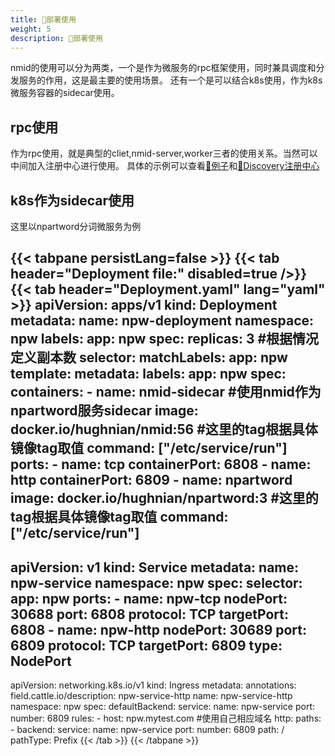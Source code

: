 ```yaml
---
title: 🚂部署使用
weight: 5
description: 🚂部署使用
---
```


nmid的使用可以分为两类，一个是作为微服务的rpc框架使用，同时兼具调度和分发服务的作用，这是最主要的使用场景。
还有一个是可以结合k8s使用，作为k8s微服务容器的sidecar使用。

## rpc使用  

作为rpc使用，就是典型的cliet,nmid-server,worker三者的使用关系。当然可以中间加入注册中心进行使用。
具体的示例可以查看[🌰例子](/docs/examples)和[📡Discovery注册中心](/docs/discovery)

## k8s作为sidecar使用

这里以npartword分词微服务为例

 {{< tabpane persistLang=false >}}
{{< tab header="Deployment file:" disabled=true />}}
{{< tab header="Deployment.yaml" lang="yaml" >}}
apiVersion: apps/v1
kind: Deployment
metadata:
  name: npw-deployment
  namespace: npw
  labels:
    app: npw
spec:
  replicas: 3 #根据情况定义副本数
  selector:
    matchLabels:
      app: npw
  template:
    metadata:
      labels:
        app: npw
    spec:
      containers:
        - name: nmid-sidecar #使用nmid作为npartword服务sidecar
          image: docker.io/hughnian/nmid:56 #这里的tag根据具体镜像tag取值
          command: ["/etc/service/run"]
          ports:
            - name: tcp
              containerPort: 6808
            - name: http
              containerPort: 6809
        - name: npartword
          image: docker.io/hughnian/npartword:3 #这里的tag根据具体镜像tag取值
          command: ["/etc/service/run"]
---
apiVersion: v1
kind: Service
metadata:
  name: npw-service
  namespace: npw
spec:
  selector:
    app: npw
  ports:
    - name: npw-tcp
      nodePort: 30688
      port: 6808
      protocol: TCP
      targetPort: 6808
    - name: npw-http
      nodePort: 30689
      port: 6809
      protocol: TCP
      targetPort: 6809
  type: NodePort
---
apiVersion: networking.k8s.io/v1
kind: Ingress
metadata:
  annotations:
    field.cattle.io/description: npw-service-http
  name: npw-service-http
  namespace: npw
spec:
  defaultBackend:
    service:
      name: npw-service
      port:
        number: 6809
  rules:
    - host: npw.mytest.com #使用自己相应域名
      http:
        paths:
          - backend:
              service:
                name: npw-service
                port:
                  number: 6809
            path: /
            pathType: Prefix
{{< /tab >}}
    {{< /tabpane >}}